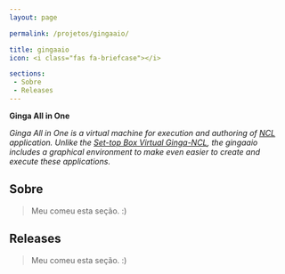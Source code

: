 ```yaml
---
layout: page

permalink: /projetos/gingaaio/

title: gingaaio
icon: <i class="fas fa-briefcase"></i>

sections:
 - Sobre
 - Releases
---
```


**Ginga All in One**

*Ginga All in One is a virtual machine for execution and authoring of [NCL](http://ncl.org.br/) application. Unlike the [Set-top Box Virtual Ginga-NCL](http://www.softwarepublico.gov.br/dotlrn/clubs/ginga/gingancl/xowiki/gingancl_vm), the gingaaio includes a graphical environment to make even easier to create and execute these applications.*

## Sobre

>  Meu [<i class="fas fa-dog"></i>](https://pt.wikipedia.org/wiki/Especial:Aleat%C3%B3ria) comeu esta seção. :)

## Releases

>  Meu [<i class="fas fa-dog"></i>](https://pt.wikipedia.org/wiki/Especial:Aleat%C3%B3ria) comeu esta seção. :)